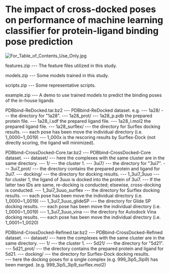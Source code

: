 # The impact of cross-docked poses on performance of machine learning classifier for protein-ligand binding pose prediction

![For_Table_of_Contents_Use_Only.jpg](https://github.com/sc8668/ml_pose_prediction/blob/main/For_Table_of_Contents_Use_Only.jpg)  

features.zip   				 --- The feature files utilized in this study.

models.zip					 --- Some models trained in this study.

scripts.zip    				 --- Some representative scripts.

example.zip					 --- A demo to use trained models to predict the binding poses of the in-house ligands

PDBbind-ReDocked.tar.bz2     --- PDBbind-ReDocked dataset.
			e.g.	--- 1a28/  --- the directory for "1a28".
						--- 1a28_prot/ 
							--- 1a28_p.pdb   the prepared protein file.
							--- 1a28_l.sdf   the prepared ligand file.
							--- 1a28_l.mol2   the prepared ligand file.
						--- 1a28_surflex/   --- the directory for Surflex docking results.
							--- each pose has been move the individual directory (i.e. 1_0000~1_0019)
							--- 1_000x is the rescoring results by Surflex-Dock (not directly scoring, the ligand will minimized).
					
PDBbind-CrossDocked-Core.tar.bz2  --- PDBbind-CrossDocked-Core dataset.
			--- dataset/ --- here the complexes with the same cluster are in the same directory.
				--- 1/ --- the cluster 1.
					--- 3ui7/ --- the directory for "3ui7".
						--- 3ui7_prot/ --- the directory contains the prepared protein and ligand for 3ui7.
			--- docking/ --- the directory for docking results.	
				--- 1_3ui7_3uuo  --- for cluster 1, the ligand of 3uuo is docked into the protein of 3ui7.
								 --- If the latter two IDs are same, re-docking is conducted; elsewise, cross-docking is conducted.
					--- 1_3ui7_3uuo_surflex  --- the directory for Surflex docking results.
									--- each pose has been move the individual directory (i.e. 1_0000~1_0019)
					--- 1_3ui7_3uuo_glideSP  --- the directory for Glide SP docking results. 
									--- each pose has been move the individual directory (i.e. 1_0000~1_0019)
					--- 1_3ui7_3uuo_vina     --- the directory for Autodock Vina docking results. 
									--- each pose has been move the individual directory (i.e. 1_0001~1_0020)		
									
PDBbind-CrossDocked-Refined.tar.bz2  --- PDBbind-CrossDocked-Refined dataset.
			--- dataset/ --- here the complexes with the same cluster are in the same directory.
				--- 1/ --- the cluster 1.
					--- 5d21/ --- the directory for "5d21".
						--- 5d21_prot/ --- the directory contains the prepared protein and ligand for 5d21.
			--- docking/ --- the directory for Surflex-Dock docking results.				
				--- here the docking poses for a single complex (e.g. 999_3ip5_3ip9) has been merged. (e.g. 999_3ip5_3ip9_surflex.mol2)

									
									
